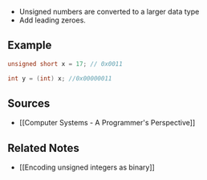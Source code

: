 - Unsigned numbers are converted to a larger data type
- Add leading zeroes.

## Example
```c
unsigned short x = 17; // 0x0011

int y = (int) x; //0x00000011
```

## Sources
- [[Computer Systems - A Programmer's Perspective]]

## Related Notes
- [[Encoding unsigned integers as binary]] 